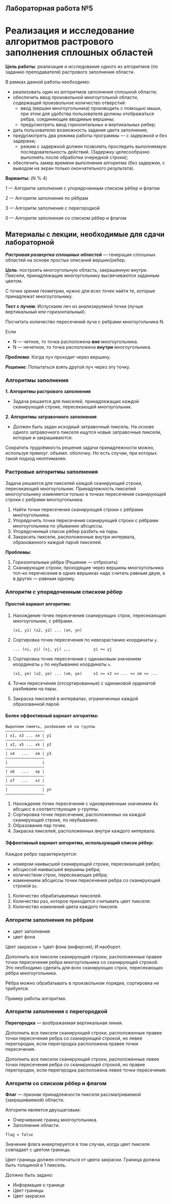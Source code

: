## Лабораторная работа №5
# Реализация и исследование алгоритмов растрового заполнения сплошных областей

**Цель работы**: реализация и исследование  одного из алгоритмов (по заданию преподавателя)  растрового заполнения области.

В рамках данной работы необходимо:
* реализовать один из алгоритмов заполнения сплошной области;
* обеспечить ввод произвольной многоугольной области, содержащей произвольное количество отверстий:
    * ввод (вершин многоугольника) производить с помощью мыши, при этом для удобства пользователя должны отображаться ребра, соединяющие вводимые вершины;
    * предусмотреть ввод горизонтальных и вертикальных ребер;
* дать пользователю возможность задания цвета заполнения;
* предусмотреть два режима работы программы — с задержкой и без задержки;
    * режим с задержкой должен позволить проследить выполняемую последовательность действий. (Задержку целесообразно выполнять после обработки очередной строки);
* обеспечить замер времени выполнения алгоритма (без задержки, с выводом на экран только окончательного результата).

**Варианты:** (N % 4)

1 — Алгоритм заполнения с упорядоченным списком рёбер и флагом

2 — Алгоритм заполнения по рёбрам

3 — Алгоритм заполнения с перегородкой

0 — Алгоритм заполнения со списком рёбер и флагом

## Материалы с лекции, необходимые для сдачи лабораторной

***Растровая развертка сплошных областей*** — генерация сплошных областей на основе простых описаний вершин/ребер.

***Цель***: построить многоугольную область, закрашенную внутри. Пиксели, принадлежащие многоугольнику высвечиваются заданным цветом.

С точки зрения геометрии, нужно для всех точек найти те, которые принадлежат многоугольнику.


**Тест с лучом**: Испускаем леч из анализируемой точки (лучше вертикальный или горизонтальный).

Посчитать количество пересечений луча с ребрами многоугольника N.

Если
- N — четное, то точка расположена **вне** многоугольника.
- N — нечетное, то точка расположена **внутри** многоугольника.

***Проблема***: Когда луч проходит через вершину.

***Решение***: Попытаться взять другой луч через эту точку.

### Алгоритмы заполнения
**1. Алгоритмы растрового заполнения**

- Задача решается для пикселей, принадлежащих каждой сканирующей строке, пересекающей многоугольник.

**2. Алгоритмы затравочного заполнения**

- Должен быть задан исходный затравочный пиксель. На основе одного затравочного пикселя ищутся новые затравочные пиксели, которые и закрашиваются.

Сократить трудоёмкоcть решения задачи принадлежности можно, используя прямоуг. объемл. оболочку. Но есть случаи, при которых такой подход неоптимален.

### Растровые алгоритмы заполнения
Задача решается для пикселей каждой сканирующей строки, пересекающей многоугольник. Принадлежность пикселей многоугольнику изменяется только в точках пересечения сканирующей строки с ребрами многоугольника.

1) Найти точки пересечения сканирующей строки с рёбрами многоугольника.
2) Упорядочить точки пересечения сканирующей строки с рёбрами многоугольника по убыванию абсциссы.
3) Упорядоченный список рёбер разбить на пары.
4) Закрасить пиксели, расположенные внутри интервала, образованного каждой парой пикселей.

**Проблемы:**

1) Горизонтальные рёбра (Решение — отбросить)
3) Сканирующие строки, проходящие через вершины многоугольника тол-ко перечесения в одних вершиках надо считать равным двум, а в других — равным одному.



### Алгоритм с упорядоченным списком рёбер
#### Простой вариант алгоритма:
1) Нахождение точек пересечения сканирующих строк, пересекающих многоугольник, с рёбрами.
    
    `(x1, y1) (x2, y2) ... (xn, yn)`
2) Сортировка точек пересечения по невозрастанию координаты `y`.

    `... (xi, yi) (xj, yj) ,,,          yi >= yj`
3) Сортировка точек пересечения с одинаковым значением координаты `у` по неубыванию координаты `х`.

    `(x1, ye) (x2, ye) ... (xm, ye)     x1 <= x2 <= ... <= xm <= ...`
4) Точки пересечения (отсортированные) с одинаковой ординатой разбиваем на пары.
5) Закраска пикселей в интервалах, ограниченных каждой образованной парой.

#### Более эффективный вариант алгоритма:

    Выделяем память, разбиваем её на группы
    —————————————————
    | x1, x3 ... xe | y1
    —————————————————
    | x2, x5 ... xk | y2
    —————————————————
    | x4   ...   xm | y3
    —————————————————
    |               |
    —————————————————
    | x6   ...   xp |
    —————————————————
    | x7   ...   xz |
    —————————————————
    |               | yn
    —————————————————
1) Нахождение точек пересечения с одновременным значением 4х абсцисс в соответствующие y-группы.
2) Сортировка точек пересечения, расположенных на каждой сканирующей строке, по неубыванию.
3) Образование пар точек.
4) Закраска пикселей, расположенных внутри каждого интервала.

#### Эффективный вариант алгоритма, использующий список рёбер:
Каждое ребро характеризуется:

* номером наивысшей сканирующей строки, пересекающей ребро;
* абсциссой наивысшей вершины ребра;
* количеством строк, пересекающих рёбра;
* изменением абсциссы точки пересечения ребра со сканирующей строкой `Δx`.

1. Количество обрабатываемых пикселей.
2. Количество раз, которое приходится считывать цвет пикселя.
3. Количество изменений цвета каждого пикселя.

### Алгоритм заполнения по рёбрам
* цвет заполнения
* цвет фона

Цвет закраски = !цвет фона (инферсия); И наоборот.

Дополнить все пиксели сканирующей строки, расположенные правее точки пересечения ребра многоугольника со сканирующей строкой.
Это необходимо сделать для всех сканирующих строк, пересекающих рёбра многоугольника.

Рёбра можно обрабатывать в произвольном порядке, сортировка не требуется.

Пример работы алгоритма:


### Алгоритм заполнения с перегородкой
**Перегородка** — воображаемая вертикальная линия.

Дополнить все пиксели сканирующей строки, расположенные правее точки пересечения ребра со сканирующей строкой, но левее перегородки, если перегородка расположена правее точки пересечения.

Дополнить все пиксели сканирующей строки, расположенные левее точки пересечения ребра со сканирующей строкой, но правее перегородки, если перегородка расположена левее точки пересечения.

### Алгоритм со списком рёбер и флагом
**Флаг** — признак принадлежности пикселя рассматриваемой (закрашиваемой) области.

Алгоритм является двухшаговым:
* Очерчивание границ многоугольника.
* Заполнение области.

`flag = false`

Значение флага инвертируется в том случае, когда цвет пикселя совпадает с цветом границы.

Цвет границы должен отличаться от цвета закраски.
Граница должна быть толщиной в 1 пиксель.

Должно быть задано:
* Информация о границе
* Цвет границы
* Цвет закраски

